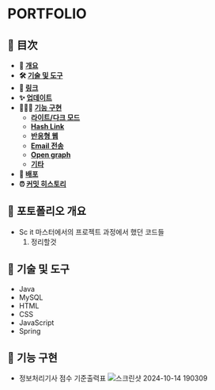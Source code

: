 # **PORTFOLIO**

## **📗 目次**

<b>

- 📝 [개요](#-포토폴리오-개요)
- 🛠 [기술 및 도구](#-기술-및-도구)
- 🔗 [링크](#-링크)
- ✨ [업데이트](#-업데이트)
- 👨🏻‍💻 [기능 구현](#-기능-구현)
  - [라이트/다크 모드](#1-라이트/다크-모드)
  - [Hash Link](#2-Hash-Link)
  - [반응형 웹](#3-반응형-웹)
  - [Email 전송](#4-Email-전송)
  - [Open graph](#5-Open-graph)
  - [기타](#6-기타-기능)
- 🚀 [배포](#-배포)
- ⏰ [커밋 히스토리](#-커밋-히스토리)

</b>

## **📝 포토폴리오 개요**
* Sc it 마스터에서의 프로젝트 과정에서 했던 코드들
  1. 정리할것

## **📝 기술 및 도구**
* Java
* MySQL
* HTML
* CSS
* JavaScript
* Spring

## **📝 기능 구현**
* 정보처리기사 점수 기준출력표
![스크린샷 2024-10-14 190309](https://github.com/user-attachments/assets/b49e126e-9b7d-4c8e-b6e2-470fa5b351c8)
